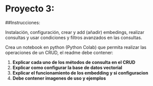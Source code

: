 # Proyecto 3:

##Instrucciones:

Instalación, configuración, crear y add (añadir) embedings, realizar consultas y usar condiciones y filtros avanzados en las consultas.

Crea un notebook en python (Python Colab) que permita realizar las operaciones de un CRUD, el readme debe contener:

1. **Explicar cada uno de los métodos de consulta en el CRUD**
2. **Explicar como configurar la  base de datos vectorial**
3. **Explicar el funcionamiento de los embedding y si configuracion**
4. **Debe contener imagenes de uso y ejemplos**













